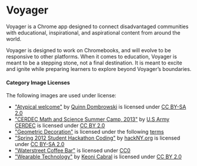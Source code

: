 # Voyager

Voyager is a Chrome app designed to connect disadvantaged communities with
educational, inspirational, and aspirational content from around the world.

Voyager is designed to work on Chromebooks, and will evolve to be responsive
to other platforms. When it comes to education, Voyager is meant to be a
stepping stone, not a final destination. It is meant to excite and ignite while
preparing learners to explore beyond Voyager’s boundaries.

#### Category Image Licenses

The following images are used under license:

 * ["Atypical welcome"](https://www.flickr.com/photos/quinnanya/5889720469) by [Quinn Dombrowski](https://www.flickr.com/photos/quinnanya/) is licensed under [CC BY-SA 2.0](https://creativecommons.org/licenses/by-sa/2.0/)
 * ["CERDEC Math and Science Summer Camp, 2013"](https://www.flickr.com/photos/cerdec/9525555588) by [U.S Army CERDEC](https://www.flickr.com/photos/cerdec/) is licensed under [CC BY 2.0](http://creativecommons.org/licenses/by/2.0/)
 * ["Geometric Decoration"](http://kaboompics.com/one_foto/345/geometric-decoration) is licensed under the following [terms](http://kaboompics.com/terms)
 * ["Spring 2012 Student Hackathon Coding"](https://www.flickr.com/photos/hackny/6890140478) by [hackNY.org](https://www.flickr.com/photos/hackny/) is licensed under [CC BY-SA 2.0](http://creativecommons.org/licenses/by-sa/2.0/)
 * ["Waterstreet Coffee Bar"](http://startupstockphotos.com/post/94180936841/waterstreet-coffee-bar-one-of-our-favorite-coffee) is licensed under [CC0](http://creativecommons.org/about/cc0)
 * ["Wearable Technology"](https://www.flickr.com/photos/keoni101/7069578953) by [Keoni Cabral](https://www.flickr.com/photos/keoni101/) is licensed under [CC BY 2.0](http://creativecommons.org/licenses/by/2.0/)
